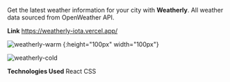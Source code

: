 Get the latest weather information for your city with **Weatherly**. All weather data sourced from OpenWeather API.

**Link**
https://weatherly-iota.vercel.app/

![weatherly-warm](https://github.com/cchow33/Weatherly/assets/109078860/9d7a31c2-0b3d-4ff7-9f2e-6808e5ba9743)
{:height="100px" width="100px"}

![weatherly-cold](https://github.com/cchow33/Weatherly/assets/109078860/6b59eeb0-c67b-427d-8e35-d9fa22cd9c28)

**Technologies Used**
React
CSS




